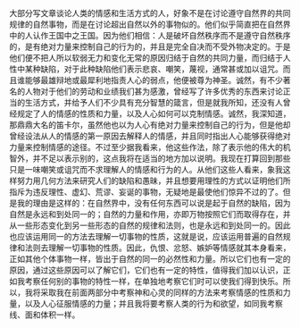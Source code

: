 大部分写文章谈论人类的情感和生活方式的人，好象不是在讨论遵守自然界的共同规律的自然事物，而是在讨论超出自然以外的事物似的。他们似乎简直把在自然界中的人认作王国中之王国。因为他们相信：人是破坏自然秩序而不是遵守自然秩序的，是有绝对力量来控制自己的行为的，并且是完全自决而不受外物决定的。于是他们便不把人所以软弱无力和变化无常的原因归结于自然的共同力量，而归结于人性中某种缺陷，对于此种缺陷他们表示悲哀、嘲笑，蔑视，通常甚或加以诅咒。而且谁能够最雄辩地或最犀利地指责人心的弱点，他便被尊为神圣。诚然，有不少著名的人物对于他们的劳动和业绩我们甚为感激，曾经写了许多优秀的东西来讨论正当的生活方式，并给予人们不少具有充分智慧的箴言，但是就我所知，还没有人曾经规定了人的情感的性质和力量，以及人心如何可以克制情感。诚然，我深知道，那鼎鼎大名的笛卡尔，虽然他也以为人心有绝对力量来控制自己的行为，但是他却曾经设法从人的情感的第一原因去解释人的情感，并且同时指出人心能够获得绝对力量来控制情感的途径。不过至少据我看来，他这些作法，除了表示他的伟大的机智外，并不足以表示别的，这点我将在适当的地方加以说明。我现在打算回到那些只是一味嘲笑或诅咒而不求理解人的情感和行为的人。从他们这些人看来，象我这样努力用几何方法来研究人们的缺陷和愚昧，并且想要用理性的方式以证明他们所指斥为违反理性、虚幻、荒谬、妄诞的事物，无疑地是最使他们惊异不过的了。但是我的理由是这样的：在自然界中，没有任何东西可以说是起于自然的缺陷，因为自然是永远和到处同一的；自然的力量和作用，亦即万物按照它们而取得存在，并从一些形态变化到另一些形态的自然的规律和法则，也是永远和到处同一的。因此也应该运用同一的方法去理解一切事物的性质，这就是说，应该运用普遍的自然规律和法则去理解一切事物的性质。因此，仇恨、忿怒、嫉妒等情感就其本身看来，正如其他个体事物一样，皆出于自然的同一的必然性和力量。所以它们也有一定的原因，通过这些原因可以了解它们，它们也有一定的特性，值得我们加以认识，正如我考察任何别的事物的特性一样，在单独地考察它们时可以使我们得到快乐。所以，我将采取我在前面两部分中考察神和心灵的同样的方法来考察情感的性质和力量，以及人心征服情感的力量；并且我将要考察人类的行为和欲望，如同我考察线、面和体积一样。  
